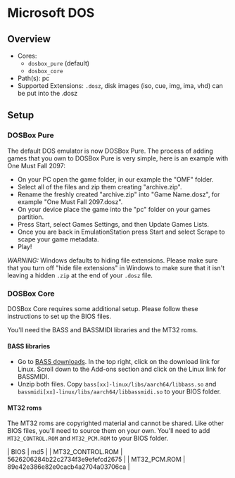 # Microsoft DOS

## Overview

- Cores:
  - `dosbox_pure` (default)
  - `dosbox_core`
- Path(s): pc
- Supported Extensions: `.dosz`, disk images (iso, cue, img, ima, vhd) can be put into the .dosz

## Setup

### DOSBox Pure

The default DOS emulator is now DOSBox Pure.  The process of adding games that you own to DOSBox Pure is very simple, here is an example with One Must Fall 2097:

- On your PC open the game folder, in our example the "OMF" folder.
- Select all of the files and zip them creating "archive.zip".
- Rename the freshly created "archive.zip" into "Game Name.dosz", for example "One Must Fall 2097.dosz".
- On your device place the game into the "pc" folder on your games partition.
- Press Start, select Games Settings, and then Update Games Lists.
- Once you are back in EmulationStation press Start and select Scrape to scape your game metadata.
- Play!

*WARNING:* Windows defaults to hiding file extensions. Please make sure that you turn off "hide file extensions" in Windows to make sure that it isn't leaving a hidden `.zip` at the end of your `.dosz` file.

### DOSBox Core

DOSBox Core requires some additional setup. Please follow these instructions to set up the BIOS files.

You'll need the BASS and BASSMIDI libraries and the MT32 roms.

#### BASS libraries

- Go to [BASS downloads](https://www.un4seen.com/bass.html). In the top right, click on the download link for Linux. Scroll down to the Add-ons section and click on the Linux link for BASSMIDI.
- Unzip both files. Copy `bass[xx]-linux/libs/aarch64/libbass.so` and `bassmidi[xx]-linux/libs/aarch64/libbassmidi.so` to your BIOS folder.

#### MT32 roms

The MT32 roms are copyrighted material and cannot be shared. Like other BIOS files, you'll need to source them on your own. You'll need to add `MT32_CONTROL.ROM` and `MT32_PCM.ROM` to your BIOS folder.

| BIOS             | md5                              |
| MT32_CONTROL.ROM | 5626206284b22c2734f3e9efefcd2675 |
| MT32_PCM.ROM     | 89e42e386e82e0cacb4a2704a03706ca |
